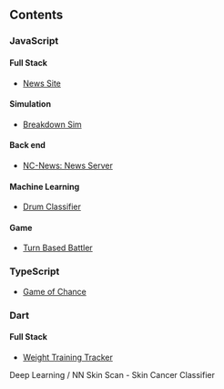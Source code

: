## Contents

### JavaScript

#### Full Stack
- [News Site](#news-site)

#### Simulation
- [Breakdown Sim](#breakdown-sim)

#### Back end
- [NC-News: News Server](#nc-news-news-server)

#### Machine Learning
- [Drum Classifier](#drum-classifier)

#### Game
- [Turn Based Battler](#turn-based-battler)

### TypeScript

- [Game of Chance](#game-of-chance)

### Dart

#### Full Stack
- [Weight Training Tracker](#weight-training-tracker)











Deep Learning / NN
Skin Scan - Skin Cancer Classifier





